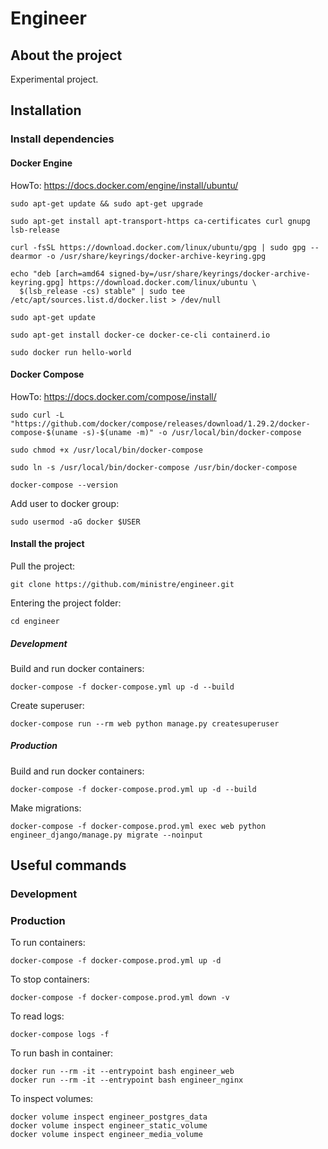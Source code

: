 # Engineer

## About the project

Experimental project.

## Installation
### Install dependencies
#### Docker Engine
HowTo: https://docs.docker.com/engine/install/ubuntu/
```
sudo apt-get update && sudo apt-get upgrade
```
```
sudo apt-get install apt-transport-https ca-certificates curl gnupg lsb-release
```
```
curl -fsSL https://download.docker.com/linux/ubuntu/gpg | sudo gpg --dearmor -o /usr/share/keyrings/docker-archive-keyring.gpg
```
```
echo "deb [arch=amd64 signed-by=/usr/share/keyrings/docker-archive-keyring.gpg] https://download.docker.com/linux/ubuntu \
  $(lsb_release -cs) stable" | sudo tee /etc/apt/sources.list.d/docker.list > /dev/null
```
```
sudo apt-get update
```
```
sudo apt-get install docker-ce docker-ce-cli containerd.io
```
```
sudo docker run hello-world
```

#### Docker Compose
HowTo: https://docs.docker.com/compose/install/
```
sudo curl -L "https://github.com/docker/compose/releases/download/1.29.2/docker-compose-$(uname -s)-$(uname -m)" -o /usr/local/bin/docker-compose
```
```
sudo chmod +x /usr/local/bin/docker-compose
```
```
sudo ln -s /usr/local/bin/docker-compose /usr/bin/docker-compose
```
```
docker-compose --version
```

Add user to docker group:
```
sudo usermod -aG docker $USER
```
#### Install the project
Pull the project:
```
git clone https://github.com/ministre/engineer.git
```
Entering the project folder:
```
cd engineer
```
##### Development
Build and run docker containers:
```
docker-compose -f docker-compose.yml up -d --build
```
Create superuser:
```
docker-compose run --rm web python manage.py createsuperuser
```

##### Production
Build and run docker containers:
```
docker-compose -f docker-compose.prod.yml up -d --build
```
Make migrations:
```
docker-compose -f docker-compose.prod.yml exec web python engineer_django/manage.py migrate --noinput
```

## Useful commands
### Development
### Production
To run containers:
```
docker-compose -f docker-compose.prod.yml up -d
```
To stop containers:
```
docker-compose -f docker-compose.prod.yml down -v
```
To read logs:
```
docker-compose logs -f
```
To run bash in container:
```
docker run --rm -it --entrypoint bash engineer_web
docker run --rm -it --entrypoint bash engineer_nginx
```
To inspect volumes:
```
docker volume inspect engineer_postgres_data
docker volume inspect engineer_static_volume
docker volume inspect engineer_media_volume
```
